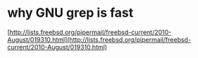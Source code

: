 <!--
id: 19360616525
link: http://tumblr.atmos.org/post/19360616525/why-gnu-grep-is-fast
slug: why-gnu-grep-is-fast
date: Thu Mar 15 2012 14:27:34 GMT-0700 (PDT)
publish: 2012-03-015
tags: 
title: why GNU grep is fast
-->


why GNU grep is fast
====================

[http://lists.freebsd.org/pipermail/freebsd-current/2010-August/019310.html](http://lists.freebsd.org/pipermail/freebsd-current/2010-August/019310.html)

